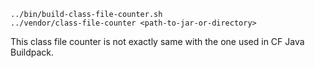 ```
../bin/build-class-file-counter.sh
../vendor/class-file-counter <path-to-jar-or-directory>
```

This class file counter is not exactly same with the one used in CF Java Buildpack.